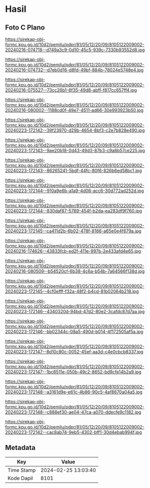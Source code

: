 # Hasil

## Foto C Plano

https://sirekap-obj-formc.kpu.go.id/10d2/pemilu/pdpr/81/05/12/20/09/8105122009002-20240216-074718--d749a3c9-0d10-45c5-939c-7330b93552d8.jpg

https://sirekap-obj-formc.kpu.go.id/10d2/pemilu/pdpr/81/05/12/20/09/8105122009002-20240216-074732--d7eb0d16-d8fd-49bf-884b-78024e5748e4.jpg

https://sirekap-obj-formc.kpu.go.id/10d2/pemilu/pdpr/81/05/12/20/09/8105122009002-20240216-075527--73cc26b1-6f35-49d8-abff-f817cc657ff4.jpg

https://sirekap-obj-formc.kpu.go.id/10d2/pemilu/pdpr/81/05/12/20/09/8105122009002-20240216-080002--1188cd0f-49e7-4511-ad66-30e993923b50.jpg

https://sirekap-obj-formc.kpu.go.id/10d2/pemilu/pdpr/81/05/12/20/09/8105122009002-20240223-172142--39f23970-d29b-4654-8bf3-c2e7b828e490.jpg

https://sirekap-obj-formc.kpu.go.id/10d2/pemilu/pdpr/81/05/12/20/09/8105122009002-20240223-172143--9ae20b18-0d43-49d3-87b3-c9a8b57ce225.jpg

https://sirekap-obj-formc.kpu.go.id/10d2/pemilu/pdpr/81/05/12/20/09/8105122009002-20240223-172143--86265241-5bdf-44fc-80f6-826b6ed58bc1.jpg

https://sirekap-obj-formc.kpu.go.id/10d2/pemilu/pdpr/81/05/12/20/09/8105122009002-20240223-172144--910a9e6b-a1a9-4d08-acc6-30d772ad252d.jpg

https://sirekap-obj-formc.kpu.go.id/10d2/pemilu/pdpr/81/05/12/20/09/8105122009002-20240223-172144--830daf87-5789-454f-b2da-ea283df9f760.jpg

https://sirekap-obj-formc.kpu.go.id/10d2/pemilu/pdpr/81/05/12/20/09/8105122009002-20240223-172145--ca411d2b-6b02-478f-8166-a65e0e4f679a.jpg

https://sirekap-obj-formc.kpu.go.id/10d2/pemilu/pdpr/81/05/12/20/09/8105122009002-20240216-174626--43833fcb-ed2f-411e-997b-2e433afd4e65.jpg

https://sirekap-obj-formc.kpu.go.id/10d2/pemilu/pdpr/81/05/12/20/09/8105122009002-20240216-080509--b54520cf-6b38-4c6a-b54b-7a64566f138d.jpg

https://sirekap-obj-formc.kpu.go.id/10d2/pemilu/pdpr/81/05/12/20/09/8105122009002-20240223-172145--4cf0efff-f32a-48f2-b4cd-81b02064b218.jpg

https://sirekap-obj-formc.kpu.go.id/10d2/pemilu/pdpr/81/05/12/20/09/8105122009002-20240223-172146--4340320d-94bd-47d2-80e2-3cafdc87d7aa.jpg

https://sirekap-obj-formc.kpu.go.id/10d2/pemilu/pdpr/81/05/12/20/09/8105122009002-20240223-172146--bb02344c-08a5-490d-b014-4f172505af5a.jpg

https://sirekap-obj-formc.kpu.go.id/10d2/pemilu/pdpr/81/05/12/20/09/8105122009002-20240223-172147--8d10c80c-0052-45ef-aa3d-c4e0cbcb8337.jpg

https://sirekap-obj-formc.kpu.go.id/10d2/pemilu/pdpr/81/05/12/20/09/8105122009002-20240223-172147--1bc6511e-050b-49c2-8652-bd9cfe14b2a9.jpg

https://sirekap-obj-formc.kpu.go.id/10d2/pemilu/pdpr/81/05/12/20/09/8105122009002-20240223-172148--a3161d9e-e61c-4b86-90c5-4af8670a04a5.jpg

https://sirekap-obj-formc.kpu.go.id/10d2/pemilu/pdpr/81/05/12/20/09/8105122009002-20240223-172148--c888ef30-ae04-47ca-a070-ddecfe9c1182.jpg

https://sirekap-obj-formc.kpu.go.id/10d2/pemilu/pdpr/81/05/12/20/09/8105122009002-20240223-172142--cac8ab74-9eb5-4302-bff1-30d4ebab994f.jpg


## Metadata

| Key        | Value               |
| ---------- | ------------------- |
| Time Stamp | 2024-02-25 13:03:40 |
| Kode Dapil | 8101                |



